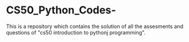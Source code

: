 # CS50_Python_Codes-
This is a repository which contains the solution of all the assesments and questions of "cs50 introduction to pythonj programming".  
